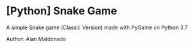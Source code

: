 # [Python] Snake Game

A simple Snake game (Classic Version) made with PyGame on Python 3.7

Author: Alan Maldonado
